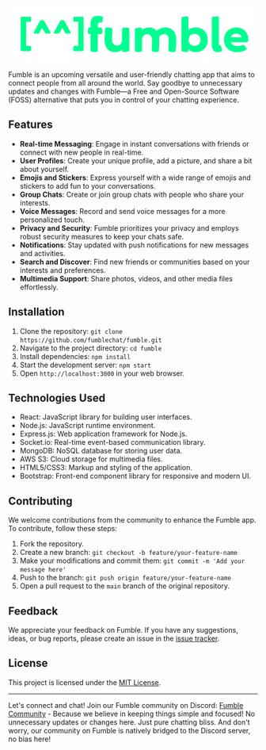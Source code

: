 
![Fumble Logo](f_logo1.png)

Fumble is an upcoming versatile and user-friendly chatting app that aims to connect people from all around the world. Say goodbye to unnecessary updates and changes with Fumble—a Free and Open-Source Software (FOSS) alternative that puts you in control of your chatting experience.

## Features

- **Real-time Messaging**: Engage in instant conversations with friends or connect with new people in real-time.
- **User Profiles**: Create your unique profile, add a picture, and share a bit about yourself.
- **Emojis and Stickers**: Express yourself with a wide range of emojis and stickers to add fun to your conversations.
- **Group Chats**: Create or join group chats with people who share your interests.
- **Voice Messages**: Record and send voice messages for a more personalized touch.
- **Privacy and Security**: Fumble prioritizes your privacy and employs robust security measures to keep your chats safe.
- **Notifications**: Stay updated with push notifications for new messages and activities.
- **Search and Discover**: Find new friends or communities based on your interests and preferences.
- **Multimedia Support**: Share photos, videos, and other media files effortlessly.

## Installation

1. Clone the repository: `git clone https://github.com/fumblechat/fumble.git`
2. Navigate to the project directory: `cd fumble`
3. Install dependencies: `npm install`
4. Start the development server: `npm start`
5. Open `http://localhost:3000` in your web browser.

## Technologies Used

- React: JavaScript library for building user interfaces.
- Node.js: JavaScript runtime environment.
- Express.js: Web application framework for Node.js.
- Socket.io: Real-time event-based communication library.
- MongoDB: NoSQL database for storing user data.
- AWS S3: Cloud storage for multimedia files.
- HTML5/CSS3: Markup and styling of the application.
- Bootstrap: Front-end component library for responsive and modern UI.

## Contributing

We welcome contributions from the community to enhance the Fumble app. To contribute, follow these steps:

1. Fork the repository.
2. Create a new branch: `git checkout -b feature/your-feature-name`
3. Make your modifications and commit them: `git commit -m 'Add your message here'`
4. Push to the branch: `git push origin feature/your-feature-name`
5. Open a pull request to the `main` branch of the original repository.

## Feedback

We appreciate your feedback on Fumble. If you have any suggestions, ideas, or bug reports, please create an issue in the [issue tracker](https://github.com/your-username/fumble/issues).

## License

This project is licensed under the [MIT License](LICENSE).

---

Let's connect and chat! Join our Fumble community on Discord: [Fumble Community](https://discord.gg/fumblechat) - Because we believe in keeping things simple and focused! No unnecessary updates or changes here. Just pure chatting bliss. And don't worry, our community on Fumble is natively bridged to the Discord server, no bias here!
